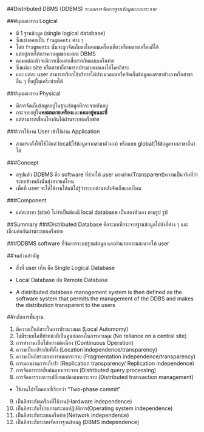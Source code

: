 ##Distributed DBMS (DDBMS)
*ระบบการจัดการฐานข้อมูลแบบกระจาย*

###มุมมองทาง Logical
+ มี 1 ฐานข้อมูล (single logical database)
+ ซึ่งแบ่งออกเป็น `fragments` ต่าง ๆ
+ โดย `fragments` นั้นจะถูกจัดเก็บลงในคอมเครื่องเดียวหรือหลายเครื่องก็ได้
+ แต่อยู่ภายใต้การควบคุมของแต่ละ DBMS
+ คอมแต่ละตัวจะมีการเชื่อมต่อสื่อสารกันแบบเครือข่าย
+ ซึ่งแต่ละ site หรือสาขาก็สามารถประมวลผลเองได้โดยอิสระ
+ และ แต่ละ user สามารถเรียกใช้บริการให้ประมวลผลหรือจัดเก็บช้อมูลลงสาขาตัวเองหรือสาขาอื่น ๆ ที่อยู่ในเครือข่ายได้

###มุมมองทาง Physical
+ มีการจัดเก็บข้อมูลอยู่ในฐานข้อมูลที่กระจายกันอยู่
+ กระจายอยู่ใน**คอมหลายเครื่อง**และ**คอมอยู่คนละที่**
+ แต่สามารถเชื่อมโยงกันได้ผ่านระบบเครือข่าย

###การใช้งาน
User เข้าใช้ผ่าน Application
+ สามารถตั้งให้ใช้ได้แต่ local(ใช้ข้อมูลจากสาขาตัวเอง) หรือแบบ global(ใช้ข้อมูลจากสาขาอื่น) ได้

###Concept
+ สรุปแล้ว DDBMS คือ software ที่ช่วยให้ user มองผ่าน(Transparent)ความเป็นจริงที่ว่าระบบข้างหลังนั้นยุ่งยากแค่ไหน
+ เพื่อที่ user จะได้ใช้งานได้แม้ไม่รู้ว่าระบบด้านหลังจัดเก็บแบบไหน

###Component
+ แต่ละสาขา (site) ไม่จำเป็นต้องมี local database เป็นของตัวเอง
ตามรูป
รูป

##Summary
###Distributed Database
คือระบบที่กระจายฐานข้อมูลไปยังที่ต่าง ๆ และ เชื่อมต่อกันผ่านระบบเครือข่าย

###DDBMS
software ที่จัดการระบบฐานข้อมูล และอำนวยความสะดวกให้ user


##จดส่วนสำคัญ
+ สิ่งที่ user เห็น คือ Single Logical Database

+ Local Database กับ Remote Database

+ A distributed database management system is then defined as the software system that permits the management of the DDBS and makes the distribution transparent to the users

##หลักการพื้นฐาน

1. มีความเป็นอิสระในการประมวลผล (Local Automomy)
2. ไม่มีระบบใดท่ีทําหน้าท่ีเป็นศูนย์กลางในการควบคุม (No reliance on a central site)
3. การทํางานเป็นไปอย่างต่อเนื่อง (Continuous Operation)
4. ความเป็นอสิระกับท่ีตั้ง (Location independence/transparency)
5. ความเป็นอิสระของการแตกกระจาย (Fragmentation independence/transparency)
6. การมองผ่านการเก็บซ้ํา (Replication transparency/ Replication independence)
7. การจัดการการสืบค้นแบบกระจาย (Distributed query processing)
8. การจัดการรายการเปลี่ยนแปลงแบบกระจาย (Distributed transaction management)
 + ใช้งานโปรโตคอลที่เรียกว่า “Two-phase commit”
9. เป็นอิสระกับเคร่ืองที่ใช้งาน(Hardware independence)
10. เป็นอิสระกับโปรแกรมระบบปฏิบัติการ(Operating system independence)
11. เป็นอิสระกับระบบเครือข่าย(Network independence)
12. เป็นอิสระกับระบบจัดการฐานข้อมลู (DBMS independence)

